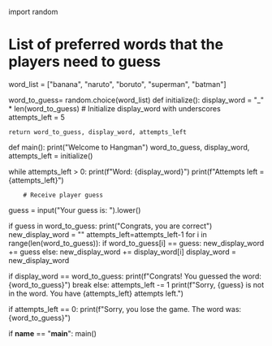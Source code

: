 import random

# List of preferred words that the players need to guess
word_list = ["banana", "naruto", "boruto", "superman", "batman"]

word_to_guess= random.choice(word_list)
def initialize():
    display_word = "_" * len(word_to_guess)  # Initialize display_word with underscores
    attempts_left = 5

    return word_to_guess, display_word, attempts_left

def main():
    print("Welcome to Hangman")
    word_to_guess, display_word, attempts_left = initialize()

  while attempts_left > 0:
        print(f"Word: {display_word}")
        print(f"Attempts left = {attempts_left}")

        # Receive player guess
  guess = input("Your guess is: ").lower()

  if guess in word_to_guess:
            print("Congrats, you are correct")
            new_display_word = ""
            attempts_left=attempts_left-1
            for i in range(len(word_to_guess)):
                if word_to_guess[i] == guess:
                    new_display_word += guess
                else:
                    new_display_word += display_word[i]
            display_word = new_display_word

  if display_word == word_to_guess:
                print(f"Congrats! You guessed the word: {word_to_guess}")
                break
        else:
            attempts_left -= 1
            print(f"Sorry, {guess} is not in the word. You have {attempts_left} attempts left.")

 if attempts_left == 0:
        print(f"Sorry, you lose the game. The word was: {word_to_guess}")

if __name__ == "__main__":
    main()
